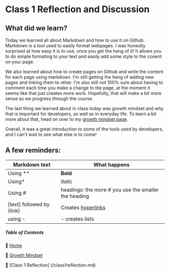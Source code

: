 # Class 1 Reflection and Discussion

## What did we learn? 

Today we learned all about Markdown and how to use it on Github. Markdown is a tool used to easily format webpages. I was honeslty surprised at how easy it is to use, once you get the hang of it! It allows you to do simple formating to your text and easily add some style to the conent on your page. 

We also learned about how to create pages on Github and write the content for each page using markdown. I'm still getting the hang of adding new pages and linking them to other. I'm also still not 100% sure about having to comment each time you make a change to the page, at the moment it seems like that just creates more work. Hopefully, that will make a bit more sense as we progress through the course. 

The last thing we learned about in class today was growth mindset and why that is important for developers, as well as in everyday life. To learn a bit more about that, head on over to my [growth mindset page](/growthmindset.md).

Overall, it was a great introduction to some of the tools used by developers, and I can't wait to see what else is to come! 

## A few reminders: 

Markdown text | What happens
--------------|--------------
Using ** | **Bold**
Using* | *Italic*
Using # | headings: the more # you use the smaller the heading
[text] followed by (link) | Creates [hyperlinks](link)
using - | - creates lists 

##### Table of Contents
🔹 [Home](/README.md)

🔹 [Growth Mindset](/growthmindset.md)

🔹 [Class 1 Reflection] (/class1reflection.md)

